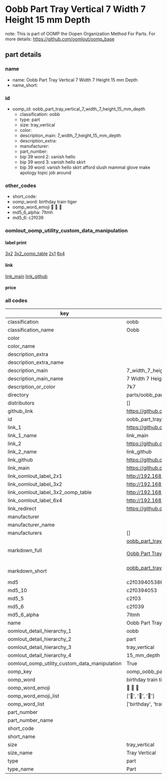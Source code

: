 # Oobb Part Tray Vertical 7 Width 7 Height 15 mm Depth  

note: This is part of OOMP the Oopen Organization Method For Parts. For more details: https://github.com/oomlout/oomp_base

##  part details
  







### name
* name: Oobb Part Tray Vertical 7 Width 7 Height 15 mm Depth
* name_short: 
### id
* oomp_id: oobb_part_tray_vertical_7_width_7_height_15_mm_depth
  * classification: oobb
  * type: part
  * size: tray_vertical
  * color: 
  * description_main: 7_width_7_height_15_mm_depth
  * description_extra: 
  * manufacturer: 
  * part_number: 
  * bip 39 word 2: vanish hello
  * bip 39 word 3: vanish hello skirt
  * bip 39 word: vanish hello skirt afford slush mammal glove make apology topic job around

### other_codes
* short_code: 
* oomp_word: birthday train tiger
* oomp_word_emoji :birthday: :train: :tiger:
* md5_6_alpha: 7ltmh
* md5_6: c2f039






### oomlout_oomp_utility_custom_data_manipulation
#### label print
[3x2](http://192.168.1.245:1112/?label=oomp%207ltmh)
[3x2_oomp_table](http://192.168.1.108:1112/?label=oomp%207ltmh)
[2x1](http://192.168.1.242:1112/?label=oomp%207ltmh)
[6x4](http://192.168.1.55:1112/?label=oomp%207ltmh)    

#### link

[link_main](https://github.com/oomlout/oomlout_oomp_version_1_messy/tree/main/parts/oobb_part_tray_vertical_7_width_7_height_15_mm_depth) [link_github](https://github.com/oomlout/oomlout_oomp_version_1_messy/tree/main/parts/oobb_part_tray_vertical_7_width_7_height_15_mm_depth)                             

#### price







### all codes 
| key | value |  
| --- | --- |  
| classification | oobb |  
| classification_name | Oobb |  
| color |  |  
| color_name |  |  
| description_extra |  |  
| description_extra_name |  |  
| description_main | 7_width_7_height_15_mm_depth |  
| description_main_name | 7 Width 7 Height 15 mm Depth |  
| description_or_color | 7k7 |  
| directory | parts/oobb_part_tray_vertical_7_width_7_height_15_mm_depth |  
| distributors | [] |  
| github_link | https://github.com/oomlout/oomlout_oomp_part_src/tree/main/parts/oobb_part_tray_vertical_7_width_7_height_15_mm_depth |  
| id | oobb_part_tray_vertical_7_width_7_height_15_mm_depth |  
| link_1 | https://github.com/oomlout/oomlout_oomp_version_1_messy/tree/main/parts/oobb_part_tray_vertical_7_width_7_height_15_mm_depth |  
| link_1_name | link_main |  
| link_2 | https://github.com/oomlout/oomlout_oomp_version_1_messy/tree/main/parts/oobb_part_tray_vertical_7_width_7_height_15_mm_depth |  
| link_2_name | link_github |  
| link_github | https://github.com/oomlout/oomlout_oomp_version_1_messy/tree/main/parts/oobb_part_tray_vertical_7_width_7_height_15_mm_depth |  
| link_main | https://github.com/oomlout/oomlout_oomp_version_1_messy/tree/main/parts/oobb_part_tray_vertical_7_width_7_height_15_mm_depth |  
| link_oomlout_label_2x1 | http://192.168.1.242:1112/?label=oomp%207ltmh |  
| link_oomlout_label_3x2 | http://192.168.1.245:1112/?label=oomp%207ltmh |  
| link_oomlout_label_3x2_oomp_table | http://192.168.1.108:1112/?label=oomp%207ltmh |  
| link_oomlout_label_6x4 | http://192.168.1.55:1112/?label=oomp%207ltmh |  
| link_redirect | https://github.com/oomlout/oomlout_oomp_version_1_messy/tree/main/parts/oobb_part_tray_vertical_7_width_7_height_15_mm_depth |  
| manufacturer |  |  
| manufacturer_name |  |  
| manufacturers | [] |  
| markdown_full | [oobb_part_tray_vertical_7_width_7_height_15_mm_depth](none)<br>[](none)<br>[Oobb Part Tray Vertical 7 Width 7 Height 15 Mm Depth](none)<br><br> |  
| markdown_short | [oobb_part_tray_vertical_7_width_7_height_15_mm_depth](none)<br><br> |  
| md5 | c2f0394053868c761ae62047955ab78a |  
| md5_10 | c2f0394053 |  
| md5_5 | c2f03 |  
| md5_6 | c2f039 |  
| md5_6_alpha | 7ltmh |  
| name | Oobb Part Tray Vertical 7 Width 7 Height 15 mm Depth |  
| oomlout_detail_hierarchy_1 | oobb |  
| oomlout_detail_hierarchy_2 | part |  
| oomlout_detail_hierarchy_3 | tray_vertical |  
| oomlout_detail_hierarchy_4 | 15_mm_depth |  
| oomlout_oomp_utility_custom_data_manipulation | True |  
| oomp_key | oomp_oobb_part_tray_vertical_7_width_7_height_15_mm_depth |  
| oomp_word | birthday train tiger |  
| oomp_word_emoji | :birthday: :train: :tiger: |  
| oomp_word_emoji_list | [':birthday:', ':train:', ':tiger:'] |  
| oomp_word_list | ['birthday', 'train', 'tiger'] |  
| part_number |  |  
| part_number_name |  |  
| short_code |  |  
| short_name |  |  
| size | tray_vertical |  
| size_name | Tray Vertical |  
| type | part |  
| type_name | Part |  
